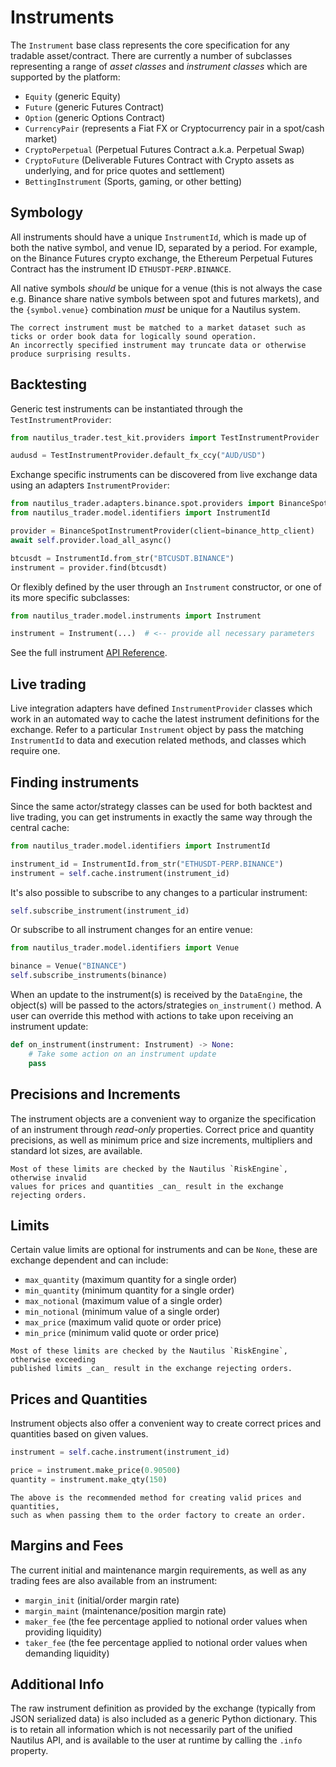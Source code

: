 # Instruments

The `Instrument` base class represents the core specification for any tradable asset/contract. There are
currently a number of subclasses representing a range of _asset classes_ and _instrument classes_ which are supported by the platform:
- `Equity` (generic Equity)
- `Future` (generic Futures Contract)
- `Option` (generic Options Contract)
- `CurrencyPair` (represents a Fiat FX or Cryptocurrency pair in a spot/cash market)
- `CryptoPerpetual` (Perpetual Futures Contract a.k.a. Perpetual Swap)
- `CryptoFuture` (Deliverable Futures Contract with Crypto assets as underlying, and for price quotes and settlement)
- `BettingInstrument` (Sports, gaming, or other betting)

## Symbology
All instruments should have a unique `InstrumentId`, which is made up of both the native symbol, and venue ID, separated by a period.
For example, on the Binance Futures crypto exchange, the Ethereum Perpetual Futures Contract has the instrument ID `ETHUSDT-PERP.BINANCE`.

All native symbols _should_ be unique for a venue (this is not always the case e.g. Binance share native symbols between spot and futures markets), 
and the `{symbol.venue}` combination _must_ be unique for a Nautilus system.

```{warning}
The correct instrument must be matched to a market dataset such as ticks or order book data for logically sound operation.
An incorrectly specified instrument may truncate data or otherwise produce surprising results.
```

## Backtesting
Generic test instruments can be instantiated through the `TestInstrumentProvider`:

```python
from nautilus_trader.test_kit.providers import TestInstrumentProvider

audusd = TestInstrumentProvider.default_fx_ccy("AUD/USD")
```

Exchange specific instruments can be discovered from live exchange data using an adapters `InstrumentProvider`:

```python
from nautilus_trader.adapters.binance.spot.providers import BinanceSpotInstrumentProvider
from nautilus_trader.model.identifiers import InstrumentId

provider = BinanceSpotInstrumentProvider(client=binance_http_client)
await self.provider.load_all_async()

btcusdt = InstrumentId.from_str("BTCUSDT.BINANCE")
instrument = provider.find(btcusdt)
```

Or flexibly defined by the user through an `Instrument` constructor, or one of its more specific subclasses:

```python
from nautilus_trader.model.instruments import Instrument

instrument = Instrument(...)  # <-- provide all necessary parameters
```
See the full instrument [API Reference](../api_reference/model/instruments.md).

## Live trading
Live integration adapters have defined `InstrumentProvider` classes which work in an automated way to cache the 
latest instrument definitions for the exchange. Refer to a particular `Instrument` 
object by pass the matching `InstrumentId` to data and execution related methods, and classes which require one.

## Finding instruments
Since the same actor/strategy classes can be used for both backtest and live trading, you can
get instruments in exactly the same way through the central cache:

```python
from nautilus_trader.model.identifiers import InstrumentId

instrument_id = InstrumentId.from_str("ETHUSDT-PERP.BINANCE")
instrument = self.cache.instrument(instrument_id)
```

It's also possible to subscribe to any changes to a particular instrument:
```python
self.subscribe_instrument(instrument_id)
```

Or subscribe to all instrument changes for an entire venue:
```python
from nautilus_trader.model.identifiers import Venue

binance = Venue("BINANCE")
self.subscribe_instruments(binance)
```

When an update to the instrument(s) is received by the `DataEngine`, the object(s) will
be passed to the actors/strategies `on_instrument()` method. A user can override this method with actions
to take upon receiving an instrument update:

```python
def on_instrument(instrument: Instrument) -> None:
    # Take some action on an instrument update
    pass
```

## Precisions and Increments
The instrument objects are a convenient way to organize the specification of an
instrument through _read-only_ properties. Correct price and quantity precisions, as well as 
minimum price and size increments, multipliers and standard lot sizes, are available.

```{note}
Most of these limits are checked by the Nautilus `RiskEngine`, otherwise invalid
values for prices and quantities _can_ result in the exchange rejecting orders.
```

## Limits
Certain value limits are optional for instruments and can be `None`, these are exchange
dependent and can include:
- `max_quantity` (maximum quantity for a single order)
- `min_quantity` (minimum quantity for a single order)
- `max_notional` (maximum value of a single order)
- `min_notional` (minimum value of a single order)
- `max_price` (maximum valid quote or order price)
- `min_price` (minimum valid quote or order price)

```{note}
Most of these limits are checked by the Nautilus `RiskEngine`, otherwise exceeding
published limits _can_ result in the exchange rejecting orders.
```

## Prices and Quantities
Instrument objects also offer a convenient way to create correct prices
and quantities based on given values.

```python
instrument = self.cache.instrument(instrument_id)

price = instrument.make_price(0.90500)
quantity = instrument.make_qty(150)
```

```{tip}
The above is the recommended method for creating valid prices and quantities, 
such as when passing them to the order factory to create an order.
```

## Margins and Fees
The current initial and maintenance margin requirements, as well as any trading 
fees are also available from an instrument:
- `margin_init` (initial/order margin rate)
- `margin_maint` (maintenance/position margin rate)
- `maker_fee` (the fee percentage applied to notional order values when providing liquidity)
- `taker_fee` (the fee percentage applied to notional order values when demanding liquidity)

## Additional Info
The raw instrument definition as provided by the exchange (typically from JSON serialized data) is also
included as a generic Python dictionary. This is to retain all information
which is not necessarily part of the unified Nautilus API, and is available to the user
at runtime by calling the `.info` property.
